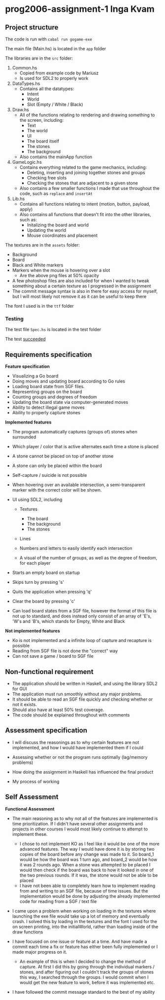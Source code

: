 # prog2006-assignment-1 Inga Kvam



## Project structure



The code is run with `cabal run gogame-exe`





The main file (Main.hs) is located in the `app` folder



The libraries are in the `src` folder:

1. Common.hs
   - Copied from example code by Mariusz
   - Is used for SDL2 to properly work
2. DataTypes.hs
   - Contains all the datatypes:
     - Intent
     - World
     - Slot (Empty / White / Black)
3. Draw.hs
   - All of the functions relating to rendering and drawing something to the screen, including:
     - Text
     - The world
     - UI
     - The board itself
     - The stones
     - The background
   - Also contains the mainApp function
4. GameLogic.hs
   - Contains everything related to the game mechanics, including:
     - Deleting, inserting and joining together stones and groups
     - Checking free slots
     - Checking the stones that are adjacent to a given stone
   - Also contains a few smaller functions I made that use throughout the code, such as `replace` and `insertAt`
5. Lib.hs
   - Contains all functions relating to intent (motion, button, payload, apply)
   - Also contains all functions that doesn't fit into the other libraries, such as:
     - Initalizing the board and world
     - Updating the world
     - Mouse coordinates and placement



The textures are in the `assets` folder:

- Background
- Board
- Black and White markers
- Markers when the mouse is hovering over a slot
  - Are the above png files at 50% opacity
- A few photoshop files are also included for when I wanted to tweak something about a certain texture as I progressed in the assignment
- The commit message syntax is also in there for easy access for myself, but I will most likely not remove it as it can be useful to keep there



The font I used is in the `ttf` folder



### Testing

The test file `Spec.hs` is located in the test folder

The test [succeeded](test/gogame-0.1.0.0-gogame-test.log)



## Requirements specification

**Feature specification**

* Visualizing a Go board
* Doing moves and updating board according to Go rules
* Loading board state from SGF files.
* Representing groups on the board
* Counting groups and degrees of freedom
* Updating the board state via computer-generated moves
* Ability to detect illegal game moves
* Ability to properly capture stones



**Implemented features**

* The program automatically captures (groups of) stones when surrounded
* Which player / color that is active alternates each time a stone is placed
* A stone cannot be placed on top of another stone
* A stone can only be placed within the board
* Self-capture / suicide is not possible
* When hovering over an available intersection, a semi-transparent marker with the correct color will be shown.
* UI using SDL2, including
  * Textures
    * The board
    * The background
    * The stones

  * Lines
  * Numbers and letters to easily identify each intersection
  * A visual of the number of groups, as well as the degree of freedom, for each player

* Starts an empty board on startup
* Skips turn by pressing 's'
* Quits the application when pressing 'q'
* Clear the board by pressing 'c'
* Can load board states from a SGF file, however the format of this file is not up to standard, and does instead only consist of an array of 'E's, 'W's and 'B's, which stands for Empty, White and Black



 **Not implemented features**

* Ko is not implemented and a infinite loop of capture and recapture is possible
* Reading from SGF file is not done the "correct" way
* Can not save a game / board to SGF file





## Non-functional requirement

* The application should be written in Haskell, and using the library SDL2 for GUI
* The application must run smoothly without any major problems.
* It should be able to read an SGF file quickly and checking whether or not it exists.
* Should also have at least 50% test coverage.
* The code should be explained throughout with comments





## Assessment specification

- I will discuss the reasonings as to why certain features are not implemented, and how I would have implemented them if I could

* Assessing whether or not the program runs optimally (lag/memory problems)

* How doing the assignment in Haskell has influenced the final product

* My process of working

  



## Self Assessment

**Functional Assessment**

- The main reasoning as to why not all of the features are implemented is time prioritization. If I didn't have several other assignments and projects in other courses I would most likely continue to attempt to implement these.
  - I chose to not implement KO as I feel like it would be one of the more advanced features. The way I would have done it is by storing two copies of the board before any change was made to it. So board_1 would be how the board was 1 turn ago, and board_2 would be how it was 2 rounds ago. When a stone was attempted to be placed I would then check if the board was back to how it looked in one of the two previous rounds. If it was, the stone would not be able to be placed
  - I have not been able to completely learn how to implement reading from and writing to an SGF file, because of time issues. But the implementation would be done by adjusting the already implemented code for reading from a SGF / text file

- I came upon a problem when working on loading in the textures where launching the exe file would take up a lot of memory and eventually crash. I solved this by loading in the textures and the font I used for the on screen printing, into the initialWorld, rather than loading inside of the draw functions
- I have focused on one issue or feature at a time. And have made a commit each time a fix or feature has either been fully implemented or I made major progress on it. 
  - An example of this is when I decided to change the method of capture. At first I did this by going through the individual markers / stones, and after figuring out I couldn't track the groups of stones this way, I searched through the groups. I would commit when I would get the new feature to work, before it was implemented etc. 
- I have followed the commit message standard to the best of my ability







